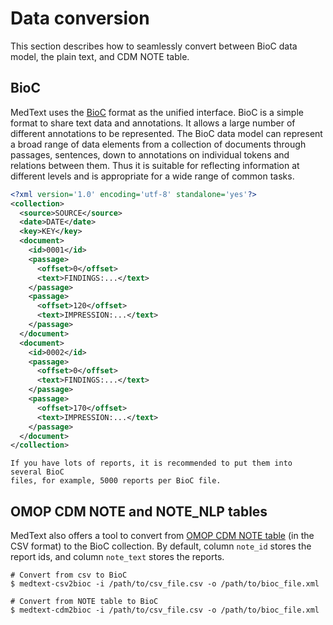 # Data conversion

This section describes how to seamlessly convert between BioC data model, the
plain text, and CDM NOTE table.

## BioC 

MedText uses the [BioC](http://bioc.sourceforge.net/) format as the unified interface. 
BioC is a simple format to share text data and annotations. It allows a large number of different annotations to be
represented. The BioC data model can represent a broad range of data elements from a collection of documents through
passages, sentences, down to annotations on individual tokens and relations between them. Thus it is suitable for
reflecting information at different levels and is appropriate for a wide range of common tasks.
   
```xml
<?xml version='1.0' encoding='utf-8' standalone='yes'?>
<collection>
  <source>SOURCE</source>
  <date>DATE</date>
  <key>KEY</key>
  <document>
    <id>0001</id>
    <passage>
      <offset>0</offset>
      <text>FINDINGS:...</text>
    </passage>
    <passage>
      <offset>120</offset>
      <text>IMPRESSION:...</text>
    </passage>  
  </document>
  <document>
    <id>0002</id>
    <passage>
      <offset>0</offset>
      <text>FINDINGS:...</text>
    </passage>
    <passage>
      <offset>170</offset>
      <text>IMPRESSION:...</text>
    </passage>
  </document>
</collection>
```

```{warning}
If you have lots of reports, it is recommended to put them into several BioC
files, for example, 5000 reports per BioC file.
```

## OMOP CDM NOTE and NOTE_NLP tables

MedText also offers a tool to convert from [OMOP CDM NOTE
table](https://www.ohdsi.org/web/wiki/doku.php?id=documentation:cdm:note) (in
the CSV format) to the BioC collection. By default, column `note_id` stores
the report ids, and column `note_text` stores the reports.

```shell
# Convert from csv to BioC
$ medtext-csv2bioc -i /path/to/csv_file.csv -o /path/to/bioc_file.xml

# Convert from NOTE table to BioC
$ medtext-cdm2bioc -i /path/to/csv_file.csv -o /path/to/bioc_file.xml
```

